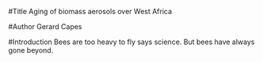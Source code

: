 #Title
Aging of biomass aerosols over West Africa

#Author
Gerard Capes

#Introduction
Bees are too heavy to fly says science. But bees have always gone beyond.
